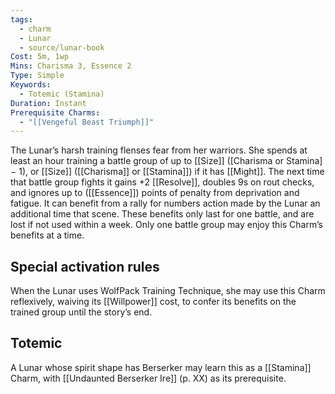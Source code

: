 ```yaml
---
tags:
  - charm
  - Lunar
  - source/lunar-book
Cost: 5m, 1wp
Mins: Charisma 3, Essence 2
Type: Simple
Keywords:
  - Totemic (Stamina)
Duration: Instant
Prerequisite Charms:
  - "[[Vengeful Beast Triumph]]"
---
```

The Lunar’s harsh training flenses fear from her warriors. She spends at least an hour training a battle group of up to [[Size]] ([Charisma or Stamina] − 1), or [[Size]] ([[Charisma]] or [[Stamina]]) if it has [[Might]]. The next time that battle group fights it gains +2 [[Resolve]], doubles 9s on rout checks, and ignores up to ([[Essence]]) points of penalty from deprivation and fatigue. It can benefit from a rally for numbers action made by the Lunar an additional time that scene. These benefits only last for one battle, and are lost if not used within a week. Only one battle group may enjoy this Charm’s benefits at a time. 

## Special activation rules

When the Lunar uses WolfPack Training Technique, she may use this Charm reflexively, waiving its [[Willpower]] cost, to confer its benefits on the trained group until the story’s end. 
## Totemic 

A Lunar whose spirit shape has Berserker may learn this as a [[Stamina]] Charm, with [[Undaunted Berserker Ire]] (p. XX) as its prerequisite.